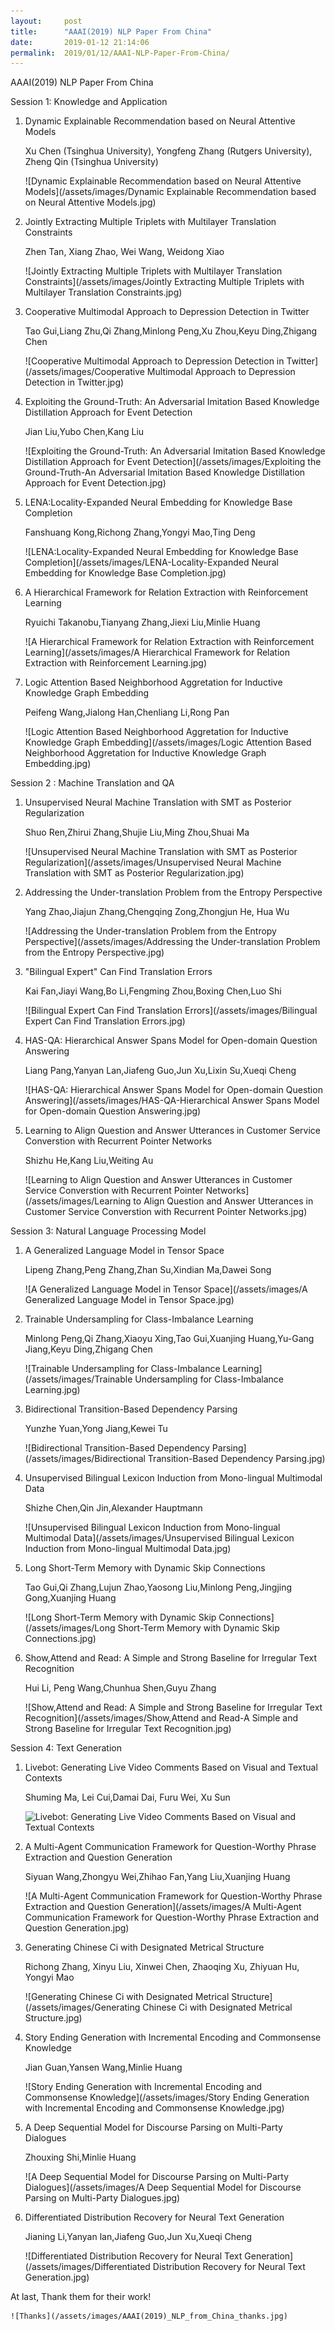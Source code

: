```yaml
---
layout:     post
title:      "AAAI(2019) NLP Paper From China"
date:       2019-01-12 21:14:06
permalink:  2019/01/12/AAAI-NLP-Paper-From-China/
---
```


AAAI(2019) NLP Paper From China

Session 1: Knowledge and Application

1. Dynamic Explainable Recommendation based on Neural Attentive Models

   Xu Chen (Tsinghua University), Yongfeng Zhang (Rutgers University), Zheng Qin (Tsinghua University)

   ![Dynamic Explainable Recommendation based on Neural Attentive Models](/assets/images/Dynamic Explainable Recommendation based on Neural Attentive Models.jpg)

2. Jointly Extracting Multiple Triplets with Multilayer Translation Constraints

   Zhen Tan, Xiang Zhao, Wei Wang, Weidong Xiao

   ![Jointly Extracting Multiple Triplets with Multilayer Translation Constraints](/assets/images/Jointly Extracting Multiple Triplets with Multilayer Translation Constraints.jpg)

3. Cooperative Multimodal Approach to Depression Detection in Twitter

   Tao Gui,Liang Zhu,Qi Zhang,Minlong Peng,Xu Zhou,Keyu Ding,Zhigang Chen

   ![Cooperative Multimodal Approach to Depression Detection in Twitter](/assets/images/Cooperative Multimodal Approach to Depression Detection in Twitter.jpg)

4. Exploiting the Ground-Truth: An Adversarial Imitation Based Knowledge Distillation Approach for Event Detection

   Jian Liu,Yubo Chen,Kang Liu

   ![Exploiting the Ground-Truth: An Adversarial Imitation Based Knowledge Distillation Approach for Event Detection](/assets/images/Exploiting the Ground-Truth-An Adversarial Imitation Based Knowledge Distillation Approach for Event Detection.jpg)

5. LENA:Locality-Expanded Neural Embedding for Knowledge Base Completion

   Fanshuang Kong,Richong Zhang,Yongyi Mao,Ting Deng

   ![LENA:Locality-Expanded Neural Embedding for Knowledge Base Completion](/assets/images/LENA-Locality-Expanded Neural Embedding for Knowledge Base Completion.jpg)

6. A Hierarchical Framework for Relation Extraction with Reinforcement Learning

   Ryuichi Takanobu,Tianyang Zhang,Jiexi Liu,Minlie Huang

   ![A Hierarchical Framework for Relation Extraction with Reinforcement Learning](/assets/images/A Hierarchical Framework for Relation Extraction with Reinforcement Learning.jpg)

7. Logic Attention Based Neighborhood Aggretation for Inductive Knowledge Graph Embedding

   Peifeng Wang,Jialong Han,Chenliang Li,Rong Pan

   ![Logic Attention Based Neighborhood Aggretation for Inductive Knowledge Graph Embedding](/assets/images/Logic Attention Based Neighborhood Aggretation for Inductive Knowledge Graph Embedding.jpg)

Session 2 : Machine Translation and QA

1. Unsupervised Neural Machine Translation with SMT as Posterior Regularization

   Shuo Ren,Zhirui Zhang,Shujie Liu,Ming Zhou,Shuai Ma

   ![Unsupervised Neural Machine Translation with SMT as Posterior Regularization](/assets/images/Unsupervised Neural Machine Translation with SMT as Posterior Regularization.jpg)

2. Addressing the Under-translation Problem from the Entropy Perspective

   Yang Zhao,Jiajun Zhang,Chengqing Zong,Zhongjun He, Hua Wu

   ![Addressing the Under-translation Problem from the Entropy Perspective](/assets/images/Addressing the Under-translation Problem from the Entropy Perspective.jpg)

3. "Bilingual Expert" Can Find Translation Errors

   Kai Fan,Jiayi Wang,Bo Li,Fengming Zhou,Boxing Chen,Luo Shi

   ![Bilingual Expert Can Find Translation Errors](/assets/images/Bilingual Expert Can Find Translation Errors.jpg)

4. HAS-QA: Hierarchical Answer Spans Model for Open-domain Question Answering

   Liang Pang,Yanyan Lan,Jiafeng Guo,Jun Xu,Lixin Su,Xueqi Cheng

   ![HAS-QA: Hierarchical Answer Spans Model for Open-domain Question Answering](/assets/images/HAS-QA-Hierarchical Answer Spans Model for Open-domain Question Answering.jpg)

5. Learning to Align Question and Answer Utterances in Customer Service Converstion with Recurrent Pointer Networks

   Shizhu He,Kang Liu,Weiting Au

   ![Learning to Align Question and Answer Utterances in Customer Service Converstion with Recurrent Pointer Networks](/assets/images/Learning to Align Question and Answer Utterances in Customer Service Converstion with Recurrent Pointer Networks.jpg)


Session 3: Natural Language Processing Model

1. A Generalized Language Model in Tensor Space

   Lipeng Zhang,Peng Zhang,Zhan Su,Xindian Ma,Dawei Song

   ![A Generalized Language Model in Tensor Space](/assets/images/A Generalized Language Model in Tensor Space.jpg)

2. Trainable Undersampling for Class-Imbalance Learning

   Minlong Peng,Qi Zhang,Xiaoyu Xing,Tao Gui,Xuanjing Huang,Yu-Gang Jiang,Keyu Ding,Zhigang Chen

   ![Trainable Undersampling for Class-Imbalance Learning](/assets/images/Trainable Undersampling for Class-Imbalance Learning.jpg)

3. Bidirectional Transition-Based Dependency Parsing

   Yunzhe Yuan,Yong Jiang,Kewei Tu

   ![Bidirectional Transition-Based Dependency Parsing](/assets/images/Bidirectional Transition-Based Dependency Parsing.jpg)

4. Unsupervised Bilingual Lexicon Induction from Mono-lingual Multimodal Data

   Shizhe Chen,Qin Jin,Alexander Hauptmann

   ![Unsupervised Bilingual Lexicon Induction from Mono-lingual Multimodal Data](/assets/images/Unsupervised Bilingual Lexicon Induction from Mono-lingual Multimodal Data.jpg)

5. Long Short-Term Memory with Dynamic Skip Connections

   Tao Gui,Qi Zhang,Lujun Zhao,Yaosong Liu,Minlong Peng,Jingjing Gong,Xuanjing Huang

   ![Long Short-Term Memory with Dynamic Skip Connections](/assets/images/Long Short-Term Memory with Dynamic Skip Connections.jpg)

6. Show,Attend and Read: A Simple and Strong Baseline for Irregular Text Recognition

   Hui Li, Peng Wang,Chunhua Shen,Guyu Zhang

   ![Show,Attend and Read: A Simple and Strong Baseline for Irregular Text Recognition](/assets/images/Show,Attend and Read-A Simple and Strong Baseline for Irregular Text Recognition.jpg)

Session 4: Text Generation

1. Livebot: Generating Live Video Comments Based on Visual and Textual Contexts

   Shuming Ma, Lei Cui,Damai Dai, Furu Wei, Xu Sun

   ![Livebot: Generating Live Video Comments Based on Visual and Textual Contexts](/assets/images/Livebot.jpg)

2. A Multi-Agent Communication Framework for Question-Worthy Phrase Extraction and Question Generation

   Siyuan Wang,Zhongyu Wei,Zhihao Fan,Yang Liu,Xuanjing Huang

   ![A Multi-Agent Communication Framework for Question-Worthy Phrase Extraction and Question Generation](/assets/images/A Multi-Agent Communication Framework for Question-Worthy Phrase Extraction and Question Generation.jpg)

3. Generating Chinese Ci with Designated Metrical Structure

   Richong Zhang, Xinyu Liu, Xinwei Chen, Zhaoqing Xu, Zhiyuan Hu, Yongyi Mao

   ![Generating Chinese Ci with Designated Metrical Structure](/assets/images/Generating Chinese Ci with Designated Metrical Structure.jpg)
   
4. Story Ending Generation with Incremental Encoding and Commonsense Knowledge

   Jian Guan,Yansen Wang,Minlie Huang

   ![Story Ending Generation with Incremental Encoding and Commonsense Knowledge](/assets/images/Story Ending Generation with Incremental Encoding and Commonsense Knowledge.jpg)

5. A Deep Sequential Model for Discourse Parsing on Multi-Party Dialogues

   Zhouxing Shi,Minlie Huang

   ![A Deep Sequential Model for Discourse Parsing on Multi-Party Dialogues](/assets/images/A Deep Sequential Model for Discourse Parsing on Multi-Party Dialogues.jpg)

6. Differentiated Distribution Recovery for Neural Text Generation

   Jianing Li,Yanyan lan,Jiafeng Guo,Jun Xu,Xueqi Cheng

   ![Differentiated Distribution Recovery for Neural Text Generation](/assets/images/Differentiated Distribution Recovery for Neural Text Generation.jpg)



At last, Thank them for their work!


    ![Thanks](/assets/images/AAAI(2019)_NLP_from_China_thanks.jpg)